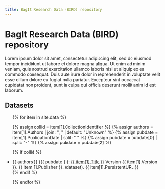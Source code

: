 ```yaml
---
title: BagIt Research Data (BIRD) repository
---
```


# BagIt Research Data (BIRD) repository

Lorem ipsum dolor sit amet, consectetur adipiscing elit, sed do eiusmod tempor incididunt ut labore et dolore magna aliqua. Ut enim ad minim veniam, quis nostrud exercitation ullamco laboris nisi ut aliquip ex ea commodo consequat. Duis aute irure dolor in reprehenderit in voluptate velit esse cillum dolore eu fugiat nulla pariatur. Excepteur sint occaecat cupidatat non proident, sunt in culpa qui officia deserunt mollit anim id est laborum.

## Datasets

<ul>
{% for item in site.data %}
  
  {% assign collid = item[1].CollectionIdentifier %}
  {% assign authors = item[1].Authors | join: ", " | default: "Unknown"  %}
  {% assign pubdate = item[1].PublicationDate | split: " " %}
  {% assign pubdate = pubdate[0] | split: "-" %}
  {% assign pubdate = pubdate[2] %}

  {% if collid %}
    <li>
    {{ authors }} ({{ pubdate }}): <a href="/dataset/{{ collid }}">{{ item[1].Title }}</a> Version {{ item[1].Version }}. {{ item[1].Publisher }}. (dataset). {{ item[1].PersistentURL }}
    </li>
  {% endif %}

{% endfor %}
</ul>
